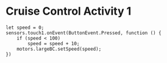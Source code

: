 # Cruise Control Activity 1

```blocks
let speed = 0;
sensors.touch1.onEvent(ButtonEvent.Pressed, function () {
    if (speed < 100)
        speed = speed + 10;
    motors.largeBC.setSpeed(speed);
}) 
```